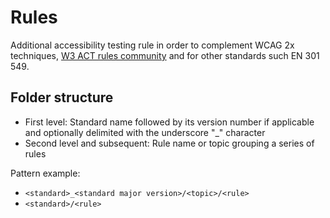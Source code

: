 # Rules

Additional accessibility testing rule in order to complement WCAG 2x techniques, [W3 ACT rules community](https://act-rules.github.io/rules/) and for other standards such EN 301 549.

## Folder structure

* First level: Standard name followed by its version number if applicable and optionally delimited with the underscore "\_" character
* Second level and subsequent: Rule name or topic grouping a series of rules

Pattern example:
* `<standard>_<standard major version>/<topic>/<rule>` 
* `<standard>/<rule>`
